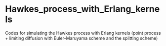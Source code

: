# Hawkes_process_with_Erlang_kernels
Codes for simulating the Hawkes process with Erlang kernels (point process + limiting diffusion with Euler-Maruyama scheme and the splitting scheme)

